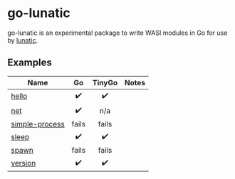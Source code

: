 # go-lunatic

go-lunatic is an experimental package to write WASI modules in Go
for use by [lunatic].

[lunatic]: https://lunatic.solutions/

## Examples

| Name             |         Go         |       TinyGo       | Notes |
| ---------------- | :----------------: | :----------------: | ----- |
| [hello]          | :heavy_check_mark: | :heavy_check_mark: |       |
| [net]            | :heavy_check_mark: |        n/a         |       |
| [simple-process] |       fails        |       fails        |       |
| [sleep]          | :heavy_check_mark: | :heavy_check_mark: |       |
| [spawn]          |       fails        |       fails        |       |
| [version]        | :heavy_check_mark: | :heavy_check_mark: |       |

[hello]: ./examples/hello/
[net]: ./examples/net/
[simple-process]: ./examples/simple-process/
[sleep]: ./examples/sleep/
[spawn]: ./examples/spawn/
[version]: ./examples/version/
